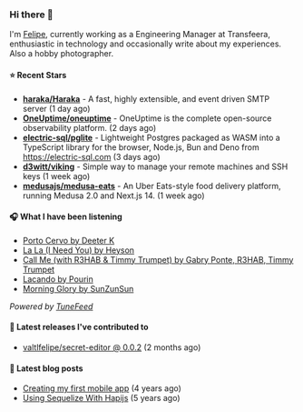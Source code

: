 ### Hi there 👋

I'm [Felipe](https://felipevm.com), currently working as a Engineering Manager at Transfeera, enthusiastic in technology and occasionally write about my experiences. Also a hobby photographer.

#### ⭐ Recent Stars
- **[haraka/Haraka](https://github.com/haraka/Haraka)** - A fast, highly extensible, and event driven SMTP server (1 day ago)
- **[OneUptime/oneuptime](https://github.com/OneUptime/oneuptime)** - OneUptime is the complete open-source observability platform. (2 days ago)
- **[electric-sql/pglite](https://github.com/electric-sql/pglite)** - Lightweight Postgres packaged as WASM into a TypeScript library for the browser, Node.js, Bun and Deno from https://electric-sql.com (3 days ago)
- **[d3witt/viking](https://github.com/d3witt/viking)** - Simple way to manage your remote machines and SSH keys (1 week ago)
- **[medusajs/medusa-eats](https://github.com/medusajs/medusa-eats)** - An Uber Eats-style food delivery platform, running Medusa 2.0 and Next.js 14. (1 week ago)

#### 🎧 What I have been listening
- [Porto Cervo by Deeter K](https://open.spotify.com/track/5ttNhRQkOoNHJCdxIzdIlr)
- [La La (I Need You) by Heyson](https://open.spotify.com/track/2ANLe3sjVcI2kphdjfVOWt)
- [Call Me (with R3HAB &amp; Timmy Trumpet) by Gabry Ponte, R3HAB, Timmy Trumpet](https://open.spotify.com/track/1dt220OBbkTsYz1NLVKIaw)
- [Lacando by Pourin](https://open.spotify.com/track/7FzrMqCONRlc3twQKA3ldI)
- [Morning Glory by SunZunSun](https://open.spotify.com/track/1p9F3GkrCNZDnR0hro4m8d)

_Powered by [TuneFeed](https://tunefeed.app?ref=valtlfelipe-gh-profile)_ 

#### 🚀 Latest releases I've contributed to


- [valtlfelipe/secret-editor @ 0.0.2](https://github.com/valtlfelipe/secret-editor/releases/tag/0.0.2) (2 months ago)

#### 📄 Latest blog posts
- [Creating my first mobile app](https://felipevm.com/posts/creating-my-first-mobile-app/) (4 years ago)
- [Using Sequelize With Hapijs](https://felipevm.com/posts/using-sequelize-with-hapijs/) (5 years ago)
